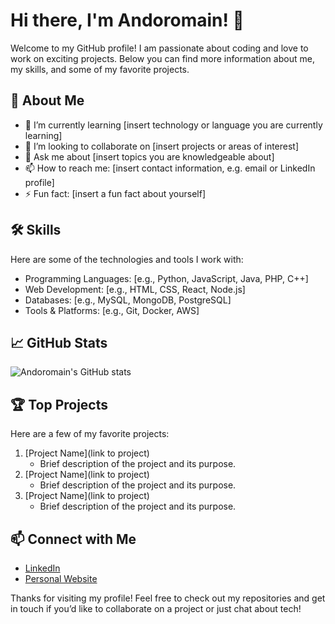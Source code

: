 # Hi there, I'm Andoromain! 👋

Welcome to my GitHub profile! I am passionate about coding and love to work on exciting projects. Below you can find more information about me, my skills, and some of my favorite projects.

## 🚀 About Me

- 🌱 I’m currently learning [insert technology or language you are currently learning]
- 👯 I’m looking to collaborate on [insert projects or areas of interest]
- 💬 Ask me about [insert topics you are knowledgeable about]
- 📫 How to reach me: [insert contact information, e.g. email or LinkedIn profile]
- ⚡ Fun fact: [insert a fun fact about yourself]

## 🛠️ Skills

Here are some of the technologies and tools I work with:

- Programming Languages: [e.g., Python, JavaScript, Java, PHP, C++]
- Web Development: [e.g., HTML, CSS, React, Node.js]
- Databases: [e.g., MySQL, MongoDB, PostgreSQL]
- Tools & Platforms: [e.g., Git, Docker, AWS]

## 📈 GitHub Stats

![Andoromain's GitHub stats](https://github-readme-stats.vercel.app/api?username=Andoromain&show_icons=true&theme=radical)

## 🏆 Top Projects

Here are a few of my favorite projects:

1. [Project Name](link to project)
   - Brief description of the project and its purpose.
2. [Project Name](link to project)
   - Brief description of the project and its purpose.
3. [Project Name](link to project)
   - Brief description of the project and its purpose.

## 📫 Connect with Me

- [LinkedIn](https://www.linkedin.com/in/ando-romain-razafinandrasana-ba113b248/)
- [Personal Website](https://ando-razafinandrasana.netlify.app/)

Thanks for visiting my profile! Feel free to check out my repositories and get in touch if you’d like to collaborate on a project or just chat about tech!
